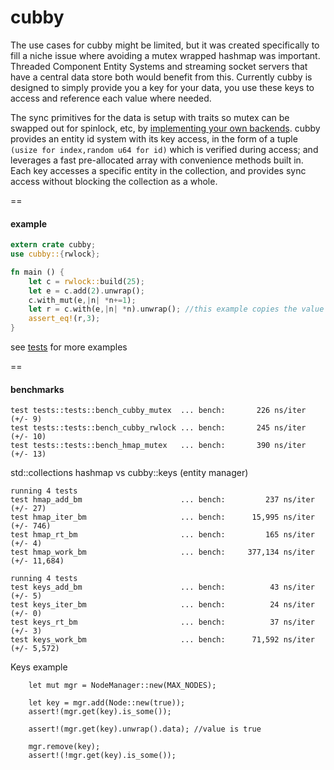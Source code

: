 # cubby

The use cases for cubby might be limited, but it was created specifically to fill a niche issue where avoiding a mutex wrapped hashmap was important. Threaded Component Entity Systems and streaming socket servers that have a central data store both would benefit from this. Currently cubby is designed to simply provide you a key for your data, you use these keys to access and reference each value where needed.

The sync primitives for the data is setup with traits so mutex can be swapped out for spinlock, etc, by [implementing your own backends](https://github.com/viperscape/cubby/blob/master/src/rwlock.rs). cubby provides an entity id system with its key access, in the form of a tuple ```(usize for index,random u64 for id)``` which is verified during access; and leverages a fast pre-allocated array with convenience methods built in. Each key accesses a specific entity in the collection, and provides sync access without blocking the collection as a whole. 

==

#### example ####

```rust
extern crate cubby;
use cubby::{rwlock};

fn main () {
    let c = rwlock::build(25);
    let e = c.add(2).unwrap();
    c.with_mut(e,|n| *n+=1);
    let r = c.with(e,|n| *n).unwrap(); //this example copies the value
    assert_eq!(r,3);
}
```

see [tests](https://github.com/viperscape/cubby/blob/master/src/tests.rs) for more examples

==

#### benchmarks ####

```
test tests::tests::bench_cubby_mutex  ... bench:       226 ns/iter (+/- 9)
test tests::tests::bench_cubby_rwlock ... bench:       245 ns/iter (+/- 10)
test tests::tests::bench_hmap_mutex   ... bench:       390 ns/iter (+/- 13)
```

std::collections hashmap vs cubby::keys (entity manager)
```
running 4 tests
test hmap_add_bm                      ... bench:         237 ns/iter (+/- 27)
test hmap_iter_bm                     ... bench:      15,995 ns/iter (+/- 746)
test hmap_rt_bm                       ... bench:         165 ns/iter (+/- 4)
test hmap_work_bm                     ... bench:     377,134 ns/iter (+/- 11,684)

running 4 tests
test keys_add_bm                      ... bench:          43 ns/iter (+/- 5)
test keys_iter_bm                     ... bench:          24 ns/iter (+/- 0)
test keys_rt_bm                       ... bench:          37 ns/iter (+/- 3)
test keys_work_bm                     ... bench:      71,592 ns/iter (+/- 5,572)
```

Keys example
```
    let mut mgr = NodeManager::new(MAX_NODES);
    
    let key = mgr.add(Node::new(true));
    assert!(mgr.get(key).is_some());
    
    assert!(mgr.get(key).unwrap().data); //value is true
    
    mgr.remove(key);
    assert!(!mgr.get(key).is_some());
```